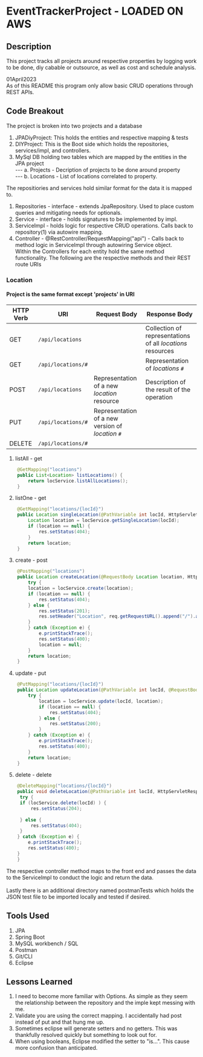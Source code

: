 # EventTrackerProject - LOADED ON AWS

## Description
This project tracks all projects around respective properties by logging work to be done, diy cabable or outsource, as well as cost and schedule analysis. 

01April2023<br>
As of this README this program only allow basic CRUD operations through REST APIs.

## Code Breakout
The project is broken into two projects and a database<br>
1. JPADiyProject: This holds the entities and respective mapping & tests
2. DIYProject: This is the Boot side which holds the repositories, services/impl, and controllers. 
3. MySql DB holding two tables which are mapped by the entities in the JPA project <br>
--- a. Projects - Decription of projects to be done around property<br>
--- b. Locations - List of locations correlated to property.<br>

The repositiories and services hold similar format for the data it is mapped to. 
1. Repositories - interface - extends JpaRepository. Used to place custom queries and mitigating needs for optionals.
2. Service - interface - holds signatures to be implemented by impl.
3. ServiceImpl - holds logic for respective CRUD operations. Calls back to repository(1) via autowire mapping.
4. Controller - @RestController/RequestMapping("api") - Calls back to method logic in ServiceImpl through autowiring Service object. <br>
Within the Controllers for each entity hold the same method functionality. The following are the respective methods and their REST route URIs <br>
### Location 
#### Project is the same format except 'projects' in URI
| HTTP Verb | URI                  | Request Body | Response Body |
|-----------|----------------------|--------------|---------------|
| GET       | `/api/locations`      |              | Collection of representations of all _locations_ resources |collection** endpoint |
| GET       | `/api/locations/#`   |              | Representation of _locations_ `#` |
| POST      | `/api/locations`      | Representation of a new _location_ resource | Description of the result of the operation | **
| PUT       | `/api/locations/#`   | Representation of a new version of _location_ `#` |
| DELETE    | `/api/locations/#`   |              | |
1. listAll - get
```java
	@GetMapping("locations")
	public List<Location> listLocations() {
		return locService.listAllLocations();
	}
```
2. listOne - get
```java
	@GetMapping("locations/{locId}")
	public Location singleLocation(@PathVariable int locId, HttpServletResponse res) {
		Location location = locService.getSingleLocation(locId);
		if (location == null) {
			res.setStatus(404);
		}
		return location;
	}
```
3. create - post 
```java
	@PostMapping("locations")
	public Location createLocation(@RequestBody Location location, HttpServletResponse res, HttpServletRequest req) {
		try {
		location = locService.create(location);
		if (location == null) {
			res.setStatus(404);
		} else {
			res.setStatus(201);
			res.setHeader("Location", req.getRequestURL().append("/").append(location.getId()).toString());
		}
		} catch (Exception e) {
			e.printStackTrace();
			res.setStatus(400);
			location = null;	
		}
		return location;
	}
```
4. update - put
```java
	@PutMapping("locations/{locId}")
	public Location updateLocation(@PathVariable int locId, @RequestBody Location location, HttpServletResponse res) {
		try {
			location = locService.update(locId, location);
			if (location == null) {
				res.setStatus(404);
			} else {
				res.setStatus(200);
			}
		} catch (Exception e) {
			e.printStackTrace();
			res.setStatus(400);
		}
		return location;
	}
```
5. delete - delete
```java
	@DeleteMapping("locations/{locId}")
	public void deleteLocation(@PathVariable int locId, HttpServletResponse res, HttpServletRequest req){
	 try {
	 if (locService.delete(locId) ) {
		 res.setStatus(204);
		 
	 } else { 
		 res.setStatus(404);
	 }
	} catch (Exception e) {
		e.printStackTrace();
		res.setStatus(400);
	}
	}
```
The respective controller method maps to the front end and passes the data to the ServiceImpl to conduct the logic and return the data. 
<br>
<br>
Lastly there is an additional directory named postmanTests which holds the JSON test file to be imported locally and tested if desired. 

## Tools Used
1. JPA
2. Spring Boot
3. MySQL workbench / SQL
4. Postman 
5. Git/CLI
6. Eclipse

## Lessons Learned
1. I need to become more familiar with Options. As simple as they seem the relationship between the repository and the imple kept messing with me. 
2. Validate you are using the correct mapping. I accidentally had post instead of put and that hung me up. 
3. Sometimes eclipse will generate setters and no getters. This was thankfully resolved quickly but something to look out for. 
4. When using booleans, Eclipse modified the setter to "is...". This cause more confusion than anticipated. 
